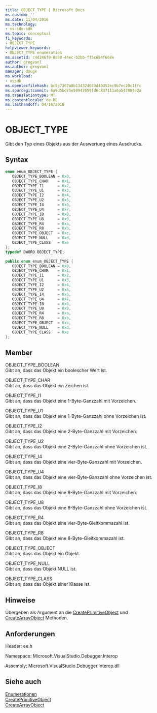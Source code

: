 ```yaml
---
title: OBJECT_TYPE | Microsoft Docs
ms.custom: ''
ms.date: 11/04/2016
ms.technology:
- vs-ide-sdk
ms.topic: conceptual
f1_keywords:
- OBJECT_TYPE
helpviewer_keywords:
- OBJECT_TYPE enumeration
ms.assetid: c4d246f9-8a98-44ec-b2bb-ff5c684f668e
author: gregvanl
ms.author: gregvanl
manager: douge
ms.workload:
- vssdk
ms.openlocfilehash: bc5c7367a8b134324073d40452ec9b7ec20c1ffc
ms.sourcegitcommit: 6a9d5bd75e50947659fd6c837111a6a547884e2a
ms.translationtype: MT
ms.contentlocale: de-DE
ms.lasthandoff: 04/16/2018
---
```

# <a name="objecttype"></a>OBJECT_TYPE
Gibt den Typ eines Objekts aus der Auswertung eines Ausdrucks.  
  
## <a name="syntax"></a>Syntax  
  
```cpp  
enum enum_OBJECT_TYPE {   
   OBJECT_TYPE_BOOLEAN = 0x0,  
   OBJECT_TYPE_CHAR    = 0x1,  
   OBJECT_TYPE_I1      = 0x2,  
   OBJECT_TYPE_U1      = 0x3,  
   OBJECT_TYPE_I2      = 0x4,  
   OBJECT_TYPE_U2      = 0x5,  
   OBJECT_TYPE_I4      = 0x6,  
   OBJECT_TYPE_U4      = 0x7,  
   OBJECT_TYPE_I8      = 0x8,  
   OBJECT_TYPE_U8      = 0x9,  
   OBJECT_TYPE_R4      = 0xa,  
   OBJECT_TYPE_R8      = 0xb,  
   OBJECT_TYPE_OBJECT  = 0xc,  
   OBJECT_TYPE_NULL    = 0xd,  
   OBJECT_TYPE_CLASS   = 0xe  
};  
typedef DWORD OBJECT_TYPE;  
```  
  
```csharp  
public enum enum_OBJECT_TYPE {   
   OBJECT_TYPE_BOOLEAN = 0x0,  
   OBJECT_TYPE_CHAR    = 0x1,  
   OBJECT_TYPE_I1      = 0x2,  
   OBJECT_TYPE_U1      = 0x3,  
   OBJECT_TYPE_I2      = 0x4,  
   OBJECT_TYPE_U2      = 0x5,  
   OBJECT_TYPE_I4      = 0x6,  
   OBJECT_TYPE_U4      = 0x7,  
   OBJECT_TYPE_I8      = 0x8,  
   OBJECT_TYPE_U8      = 0x9,  
   OBJECT_TYPE_R4      = 0xa,  
   OBJECT_TYPE_R8      = 0xb,  
   OBJECT_TYPE_OBJECT  = 0xc,  
   OBJECT_TYPE_NULL    = 0xd,  
   OBJECT_TYPE_CLASS   = 0xe  
};  
```  
  
## <a name="members"></a>Member  
 OBJECT_TYPE_BOOLEAN  
 Gibt an, dass das Objekt ein boolescher Wert ist.  
  
 OBJECT_TYPE_CHAR  
 Gibt an, dass das Objekt ein Zeichen ist.  
  
 OBJECT_TYPE_I1  
 Gibt an, dass das Objekt eine 1-Byte-Ganzzahl mit Vorzeichen.  
  
 OBJECT_TYPE_U1  
 Gibt an, dass das Objekt eine 1-Byte-Ganzzahl ohne Vorzeichen ist.  
  
 OBJECT_TYPE_I2  
 Gibt an, dass das Objekt eine 2-Byte-Ganzzahl mit Vorzeichen.  
  
 OBJECT_TYPE_U2  
 Gibt an, dass das Objekt eine 2-Byte-Ganzzahl ohne Vorzeichen ist.  
  
 OBJECT_TYPE_I4  
 Gibt an, dass das Objekt eine vier-Byte-Ganzzahl mit Vorzeichen.  
  
 OBJECT_TYPE_U4  
 Gibt an, dass das Objekt eine vier-Byte-Ganzzahl ohne Vorzeichen ist.  
  
 OBJECT_TYPE_I8  
 Gibt an, dass das Objekt eine 8-Byte-Ganzzahl mit Vorzeichen.  
  
 OBJECT_TYPE_U8  
 Gibt an, dass das Objekt eine 8-Byte-Ganzzahl ohne Vorzeichen ist.  
  
 OBJECT_TYPE_R4  
 Gibt an, dass das Objekt eine vier-Byte-Gleitkommazahl ist.  
  
 OBJECT_TYPE_R8  
 Gibt an, dass das Objekt eine 8-Byte-Gleitkommazahl ist.  
  
 OBJECT_TYPE_OBJECT  
 Gibt an, dass das Objekt ein Objekt.  
  
 OBJECT_TYPE_NULL  
 Gibt an, dass das Objekt NULL ist.  
  
 OBJECT_TYPE_CLASS  
 Gibt an, dass das Objekt einer Klasse ist.  
  
## <a name="remarks"></a>Hinweise  
 Übergeben als Argument an die [CreatePrimitiveObject](../../../extensibility/debugger/reference/idebugfunctionobject-createprimitiveobject.md) und [CreateArrayObject](../../../extensibility/debugger/reference/idebugfunctionobject-createarrayobject.md) Methoden.  
  
## <a name="requirements"></a>Anforderungen  
 Header: ee.h  
  
 Namespace: Microsoft.VisualStudio.Debugger.Interop  
  
 Assembly: Microsoft.VisualStudio.Debugger.Interop.dll  
  
## <a name="see-also"></a>Siehe auch  
 [Enumerationen](../../../extensibility/debugger/reference/enumerations-visual-studio-debugging.md)   
 [CreatePrimitiveObject](../../../extensibility/debugger/reference/idebugfunctionobject-createprimitiveobject.md)   
 [CreateArrayObject](../../../extensibility/debugger/reference/idebugfunctionobject-createarrayobject.md)